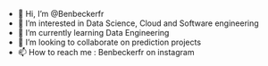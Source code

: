- 👋 Hi, I’m @Benbeckerfr
- 👀 I’m interested in Data Science, Cloud and Software engineering 
- 🌱 I’m currently learning Data Engineering
- 💞️ I’m looking to collaborate on prediction projects
- 📫 How to reach me : Benbeckerfr on instagram

<!---
Benbeckerfr/Benbeckerfr is a ✨ special ✨ repository because its `README.md` (this file) appears on your GitHub profile.
You can click the Preview link to take a look at your changes.
--->
